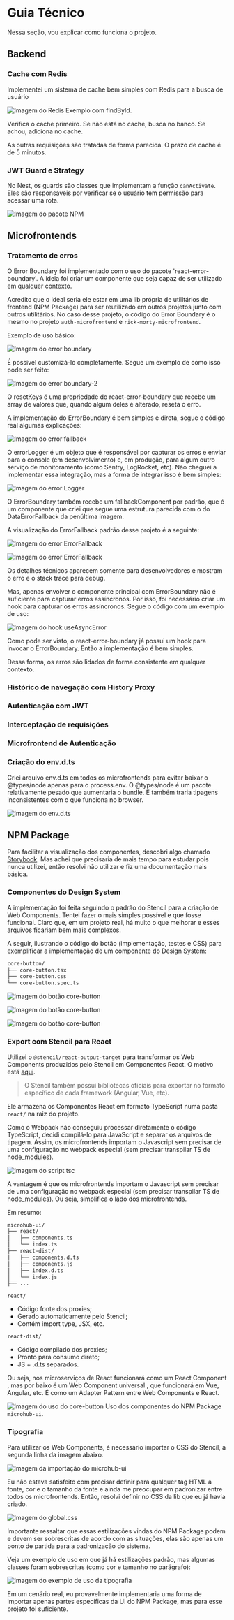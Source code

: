 # Guia Técnico

Nessa seção, vou explicar como funciona o projeto.

## Backend

### Cache com Redis

Implementei um sistema de cache bem simples com Redis para a busca de usuário

![Imagem do Redis](images/backend-cache.png)
Exemplo com findById.

Verifica o cache primeiro. Se não está no cache, busca no banco. Se achou, adiciona no cache.

As outras requisições são tratadas de forma parecida. O prazo de cache é de 5 minutos.

### JWT Guard e Strategy

No Nest, os guards são classes que implementam a função `canActivate`. Eles são responsáveis por verificar se o usuário tem permissão para acessar uma rota.

![Imagem do pacote NPM](images/backend-jwt-guard.png)

## Microfrontends

### Tratamento de erros

O Error Boundary foi implementado com o uso do pacote 'react-error-boundary'. A ideia foi criar um componente que seja capaz de ser utilizado em qualquer contexto.

Acredito que o ideal seria ele estar em uma lib própria de utilitários de frontend (NPM Package) para ser reutilizado em outros projetos junto com outros utilitários.
No caso desse projeto, o código do Error Boundary é o mesmo no projeto `auth-microfrontend` e `rick-morty-microfrontend`.

Exemplo de uso básico:

![Imagem do error boundary](images/frontend-error-wrap.png)

É possível customizá-lo completamente. Segue um exemplo de como isso pode ser feito:

![Imagem do error boundary-2](images/frontend-error-wrap-2.png)

O resetKeys é uma propriedade do react-error-boundary que recebe um array de valores que, quando algum deles é alterado, reseta o erro.

A implementação do ErrorBoundary é bem simples e direta, segue o código real algumas explicações:

![Imagem do error fallback](images/frontend-error-boundary.png)

O errorLogger é um objeto que é responsável por capturar os erros e enviar para o console (em desenvolvimento) e, em produção, para algum outro serviço de monitoramento (como Sentry, LogRocket, etc). Não cheguei a implementar essa integração, mas a forma de integrar isso é bem simples:

![Imagem do error Logger](images/frontend-error-logger.png)

O ErrorBoundary também recebe um fallbackComponent por padrão, que é um componente que criei que segue uma estrutura parecida com o do DataErrorFallback da penúltima imagem.

A visualização do ErrorFallback padrão desse projeto é a seguinte:

![Imagem do error ErrorFallback](images/frontend-error-box-close.png)

![Imagem do error ErrorFallback](images/frontend-error-box-open.png)

Os detalhes técnicos aparecem somente para desenvolvedores e mostram o erro e o stack trace para debug.

Mas, apenas envolver o componente principal com ErrorBoundary não é suficiente para capturar erros assíncronos.
Por isso, foi necessário criar um hook para capturar os erros assíncronos. Segue o código com um exemplo de uso:

![Imagem do hook useAsyncError](images/frontend-use-async-error.png)

Como pode ser visto, o react-error-boundary já possui um hook para invocar o ErrorBoundary. Então a implementação é bem simples.

Dessa forma, os erros são lidados de forma consistente em qualquer contexto.

### Histórico de navegação com History Proxy

### Autenticação com JWT

### Interceptação de requisições

### Microfrontend de Autenticação

### Criação do env.d.ts

Criei arquivo env.d.ts em todos os microfrontends para evitar baixar o @types/node apenas para o process.env.
O @types/node é um pacote relativamente pesado que aumentaria o bundle. E também traria tipagens inconsistentes com o que funciona no browser.

![Imagem do env.d.ts](images/frontend-env-d-ts.png)

## NPM Package

Para facilitar a visualização dos componentes, descobri algo chamado [Storybook](https://storybook.js.org/). Mas achei que precisaria de mais tempo para estudar pois nunca utilizei, então resolvi não utilizar e fiz uma documentação mais básica.

### Componentes do Design System

A implementação foi feita seguindo o padrão do Stencil para a criação de Web Components. Tentei fazer o mais simples possível e que fosse funcional. Claro que, em um projeto real, há muito o que melhorar e esses arquivos ficariam bem mais complexos.

A seguir, ilustrando o código do botão (implementação, testes e CSS) para exemplificar a implementação de um componente do Design System:

```bash
core-button/
├── core-button.tsx
├── core-button.css
└── core-button.spec.ts
```

![Imagem do botão core-button](images/npm-package-core-button-tsx.png)

![Imagem do botão core-button](images/npm-package-core-button-css.png)

![Imagem do botão core-button](images/npm-package-core-button-test.png)

### Export com Stencil para React

Utilizei o `@stencil/react-output-target` para transformar os Web Components produzidos pelo Stencil em Componentes React. O motivo está [aqui](./TROUBLESHOOTING.md#21---problema-de-compartilhamento-npm-package--stencil-com-microfrontends).

> O Stencil também possui bibliotecas oficiais para exportar no formato específico de cada framework (Angular, Vue, etc).

Ele armazena os Componentes React em formato TypeScript numa pasta `react/` na raiz do projeto.

Como o Webpack não conseguiu processar diretamente o código TypeScript, decidi compilá-lo para JavaScript e separar os arquivos de tipagem. Assim, os microfrontends importam o Javascript sem precisar de uma configuração no webpack especial (sem precisar transpilar TS de node_modules).

![Imagem do script tsc](images/npm-package-tsc.png)

A vantagem é que os microfrontends importam o Javascript sem precisar de uma configuração no webpack especial (sem precisar transpilar TS de node_modules). Ou seja, simplifica o lado dos microfrontends.

Em resumo:

```bash
microhub-ui/
├── react/
│   ├── components.ts
│   └── index.ts
├── react-dist/
│   ├── components.d.ts
│   ├── components.js
│   ├── index.d.ts
│   └── index.js
├── ...
```

`react/`

- Código fonte dos proxies;
- Gerado automaticamente pelo Stencil;
- Contém import type, JSX, etc.

`react-dist/`

- Código compilado dos proxies;
- Pronto para consumo direto;
- JS + .d.ts separados.

Ou seja, nos microserviços de React funcionará como um React Component <CoreButton />, mas por baixo é um Web Component universal <core-button>, que funcionará em Vue, Angular, etc. É como um Adapter Pattern entre Web Components e React.

![Imagem do uso do core-button](images/npm-package--core-button-usage.png)
Uso dos componentes do NPM Package `microhub-ui`.

### Tipografia

Para utilizar os Web Components, é necessário importar o CSS do Stencil, a segunda linha da imagem abaixo.

![Imagem da importação do microhub-ui](images/frontend-import-lib.png)

Eu não estava satisfeito com precisar definir para qualquer tag HTML a fonte, cor e o tamanho da fonte e ainda me preocupar em padronizar entre todos os microfrontends. Então, resolvi definir no CSS da lib que eu já havia criado.

![Imagem do global.css](images/npm-package-global-css.png)

Importante ressaltar que essas estilizações vindas do NPM Package podem e devem ser sobrescritas de acordo com as situações, elas são apenas um ponto de partida para a padronização do sistema.

Veja um exemplo de uso em que já há estilizações padrão, mas algumas classes foram sobrescritas (como cor e tamanho no parágrafo):

![Imagem do exemplo de uso da tipografia](images/npm-package-example-typography.png)

Em um cenário real, eu provavelmente implementaria uma forma de importar apenas partes específicas da UI do NPM Package, mas para esse projeto foi suficiente.
